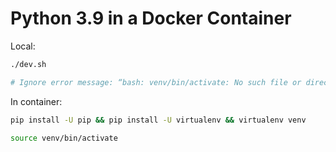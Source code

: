 # Python 3.9 in a Docker Container

Local:

```bash
./dev.sh

# Ignore error message: “bash: venv/bin/activate: No such file or directory”
```

In container:

```bash
pip install -U pip && pip install -U virtualenv && virtualenv venv

source venv/bin/activate
```
